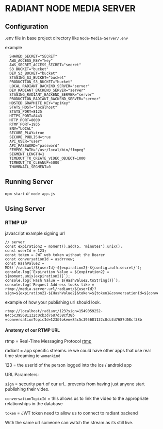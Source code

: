 # RADIANT NODE MEDIA SERVER

## Configuration

.env file in base project directory like `Node-Media-Server/.env`

example

```
  SHARED_SECRET="SECRET"
  AWS_ACCESS_KEY="key"
  AWS_SECRET_ACCESS_SECRET="secret"
  S3_BUCKET="bucket"
  DEV_S3_BUCKET="bucket"
  STAGING_S3_BUCKET="bucket"
  PRODUCTION_S3_BUCKET="bucket"
  LOCAL_RADIANT_BACKEND_SERVER="server"
  DEV_RADIANT_BACKEND_SERVER="server"
  STAGING_RADIANT_BACKEND_SERVER="server"
  PRODUCTION_RADIANT_BACKEND_SERVER="server"
  HOSTED_GRAPHITE_KEY="apiKey"
  STATS_HOST="localhost"
  STATS_PORT=8125
  HTTPS_PORT=8443
  HTTP_PORT=8000
  RTMP_PORT=1935
  ENV="LOCAL"
  SECURE_PLAY=true
  SECURE_PUBLISH=true
  API_USER="user"
  API_PASSWORD="password"
  FFMPEG_PATH="/usr/local/bin/ffmpeg"
  SEGMENT_LENGTH=1
  TIMEOUT_TO_CREATE_VIDEO_OBJECT=1000
  TIMEOUT_TO_CLEANUP=5000
  THUMBNAIL_SEGMENT=0
```

## Running Server

`npm start` or `node app.js`

## Using Server

### RTMP UP

javascript example signing url
```
// server
const expiration2 = moment().add(5, 'minutes').unix();
const userId = 123;
const token = JWT web token without the Bearer
const conversationId = asdrrvew;
const HashValue2 = MD5(`/radiant/${userId}-${expiration2}-${config.auth.secret}`);
console.log(`Expiration Value = ${expiration2} = ${moment.unix(expiration2)}`);
console.log(`Hash Value = ${HashValue2.toString()}`);
console.log(`Request Address looks like = rtmp://media.server.url/radiant/${userId}?sign=${expiration2}-${HashValue2}&token=${token}&conversationId=${conversationId}`);

```

example of how your publishing url should look.

```
rtmp://localhost/radiant/123?sign=1549059252-84c5c395681132c0cb3d7687d58cf38b
=conversationTopicId=123&token=84c5c395681132c0cb3d7687d58cf38b
```

 #### Anatomy of our RTMP URL
 
 rtmp = Real-Time Messaging Protocol [rtmp](https://en.wikipedia.org/wiki/Real-Time_Messaging_Protocol)  

 radiant = app specific streams.  ie we could have other apps that use real time streaming ie `womankind`
 
 123 = the userId of the person logged into the ios / android app
 
 URL Parameters:

`sign` = security part of our url.. prevents from having just anyone start publishing their video.

`conversationTopicId` = this allows us to link the video to the appropriate relationships in the database

`token` = JWT token need to allow us to connect to radiant backend

With the same url someone can watch the stream as its still live.  